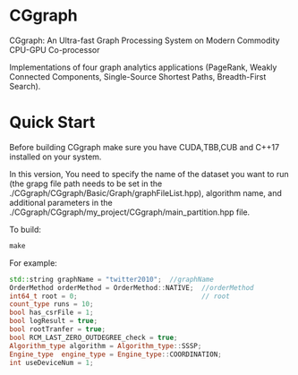 # CGgraph

CGgraph: An Ultra-fast Graph Processing System on Modern Commodity CPU-GPU Co-processor

Implementations of four graph analytics applications (PageRank, Weakly Connected Components, Single-Source Shortest Paths, Breadth-First Search).

# Quick Start
Before building CGgraph make sure you have CUDA,TBB,CUB and C++17 installed on your system. 

In this version, You need to specify the name of the dataset you want to run (the grapg file path needs to be set in the ./CGgraph/CGgraph/Basic/Graph/graphFileList.hpp), algorithm name, and additional parameters in the ./CGgraph/CGgraph/my_project/CGgraph/main_partition.hpp file.

To build:
```cpp
make
```

For example:
```cpp
std::string graphName = "twitter2010";  //graphName
OrderMethod orderMethod = OrderMethod::NATIVE;  //orderMethod
int64_t root = 0;                               // root
count_type runs = 10;
bool has_csrFile = 1;
bool logResult = true;
bool rootTranfer = true;
bool RCM_LAST_ZERO_OUTDEGREE_check = true;
Algorithm_type algorithm = Algorithm_type::SSSP;
Engine_type  engine_type = Engine_type::COORDINATION;
int useDeviceNum = 1;
```
